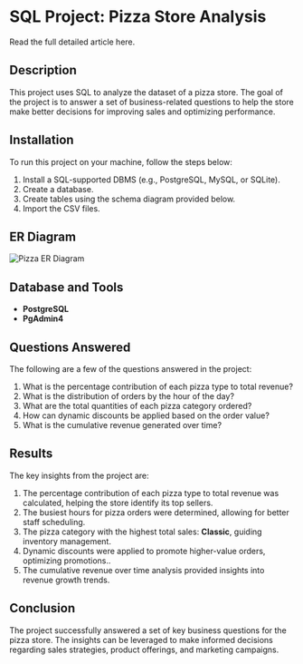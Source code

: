 # SQL Project: Pizza Store Analysis
Read the full detailed article here.

## Description
This project uses SQL to analyze the dataset of a pizza store. The goal of the project is to answer a set of business-related questions to help the store make better decisions for improving sales and optimizing performance.

## Installation
To run this project on your machine, follow the steps below:

1. Install a SQL-supported DBMS (e.g., PostgreSQL, MySQL, or SQLite).
2. Create a database.
3. Create tables using the schema diagram provided below.
4. Import the CSV files.
   

## ER Diagram
![Pizza ER Diagram](https://github.com/user-attachments/assets/82c2a671-2e4f-4640-9e62-f7dfb6bf2503)

## Database and Tools
- **PostgreSQL**
- **PgAdmin4**

## Questions Answered
The following are a few of the questions answered in the project:

1. What is the percentage contribution of each pizza type to total revenue?
2. What is the distribution of orders by the hour of the day?
3. What are the total quantities of each pizza category ordered?
4. How can dynamic discounts be applied based on the order value?
5. What is the cumulative revenue generated over time?

## Results
The key insights from the project are:

1. The percentage contribution of each pizza type to total revenue was calculated, helping the store identify its top sellers.
2. The busiest hours for pizza orders were determined, allowing for better staff scheduling.
3. The pizza category with the highest total sales: **Classic**, guiding inventory management.
4. Dynamic discounts were applied to promote higher-value orders, optimizing promotions..
5. The cumulative revenue over time analysis provided insights into revenue growth trends.

## Conclusion
The project successfully answered a set of key business questions for the pizza store. The insights can be leveraged to make informed decisions regarding sales strategies, product offerings, and marketing campaigns.
